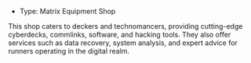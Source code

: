 - Type: Matrix Equipment Shop

This shop caters to deckers and technomancers, providing cutting-edge cyberdecks, commlinks, software, and hacking tools. They also offer services such as data recovery, system analysis, and expert advice for runners operating in the digital realm.